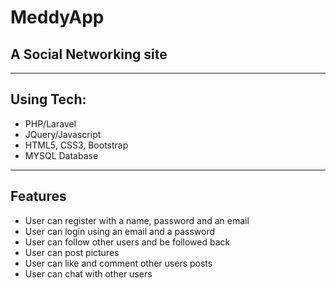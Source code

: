 # MeddyApp
## A Social Networking site
___
## Using Tech:
* PHP/Laravel
* JQuery/Javascript
* HTML5, CSS3, Bootstrap
* MYSQL Database
___
## Features
* User can register with a name, password and an email
* User can login using an email and a password
* User can follow other users and be followed back
* User can post pictures 
* User can like and comment other users posts
* User can chat with other users
